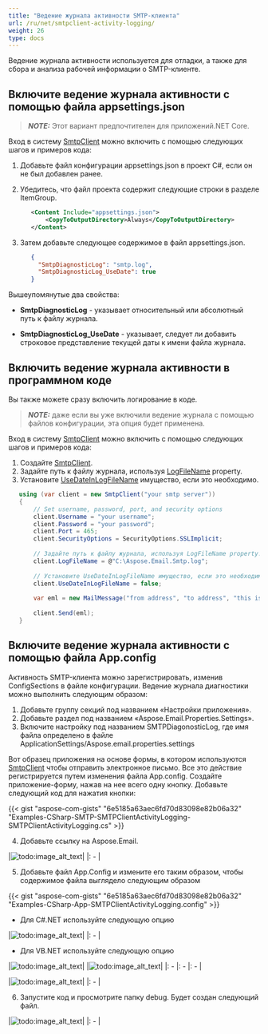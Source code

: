 ```yaml
---
title: "Ведение журнала активности SMTP-клиента"
url: /ru/net/smtpclient-activity-logging/
weight: 26
type: docs
---
```


Ведение журнала активности используется для отладки, а также для сбора и анализа рабочей информации о SMTP-клиенте.

## **Включите ведение журнала активности с помощью файла appsettings.json**

> **_NOTE:_** Этот вариант предпочтителен для приложений.NET Core.

Вход в систему [SmtpClient](https://reference.aspose.com/email/net/aspose.email.clients.smtp/smtpclient/) можно включить с помощью следующих шагов и примеров кода:

1. Добавьте файл конфигурации appsettings.json в проект C#, если он не был добавлен ранее.
2. Убедитесь, что файл проекта содержит следующие строки в разделе ItemGroup.

   ```xml
      <Content Include="appsettings.json">
          <CopyToOutputDirectory>Always</CopyToOutputDirectory>
      </Content>
   ```

3. Затем добавьте следующее содержимое в файл appsettings.json.

   ```json
      {
        "SmtpDiagnosticLog": "smtp.log",
        "SmtpDiagnosticLog_UseDate": true
      }
   ```

Вышеупомянутые два свойства:

- **SmtpDiagnosticLog** - указывает относительный или абсолютный путь к файлу журнала.

- **SmtpDiagnosticLog_UseDate** - указывает, следует ли добавить строковое представление текущей даты к имени файла журнала.

## **Включить ведение журнала активности в программном коде**

Вы также можете сразу включить логирование в коде.

> **_NOTE:_** даже если вы уже включили ведение журнала с помощью файлов конфигурации, эта опция будет применена.

Вход в систему [SmtpClient](https://reference.aspose.com/email/net/aspose.email.clients.smtp/smtpclient/) можно включить с помощью следующих шагов и примеров кода:

1. Создайте [SmtpClient](https://reference.aspose.com/email/net/aspose.email.clients.smtp/smtpclient/).
2. Задайте путь к файлу журнала, используя [LogFileName](https://reference.aspose.com/email/net/aspose.email.clients/emailclient/logfilename/) property.
3. Установите [UseDateInLogFileName](https://reference.aspose.com/email/net/aspose.email.clients/emailclient/usedateinlogfilename/) имущество, если это необходимо.

```cs
   using (var client = new SmtpClient("your smtp server"))
   {
       // Set username, password, port, and security options
       client.Username = "your username";
       client.Password = "your password";
       client.Port = 465;
       client.SecurityOptions = SecurityOptions.SSLImplicit;
  
       // Задайте путь к файлу журнала, используя LogFileName property.
       client.LogFileName = @"C:\Aspose.Email.Smtp.log";
      
       // Установите UseDateInLogFileName имущество, если это необходимо.
       client.UseDateInLogFileName = false;
  
       var eml = new MailMessage("from address", "to address", "this is a test subject", "this is a test body");
  
       client.Send(eml);
   }
```

## **Включите ведение журнала активности с помощью файла App.config**

Активность SMTP-клиента можно зарегистрировать, изменив ConfigSections в файле конфигурации. Ведение журнала диагностики можно выполнить следующим образом:

1. Добавьте группу секций под названием «Настройки приложения».
2. Добавьте раздел под названием «Aspose.Email.Properties.Settings».
3. Включите настройку под названием SMTPDiagonosticLog, где имя файла определено в файле ApplicationSettings/Aspose.email.properties.settings

Вот образец приложения на основе формы, в котором используются [SmtpClient](https://apireference.aspose.com/email/net/aspose.email.clients.smtp/smtpclient) чтобы отправить электронное письмо. Все это действие регистрируется путем изменения файла App.config. Создайте приложение-форму, нажав на нее всего одну кнопку. Добавьте следующий код для нажатия кнопки:

{{< gist "aspose-com-gists" "6e5185a63aec6fd70d83098e82b06a32" "Examples-CSharp-SMTP-SMTPClientActivityLogging-SMTPClientActivityLogging.cs" >}}

4. Добавьте ссылку на Aspose.Email.

|![todo:image_alt_text](utility-features-smtp-client_1.png)|
|: - |

5. Добавьте файл App.Config и измените его таким образом, чтобы содержимое файла выглядело следующим образом

{{< gist "aspose-com-gists" "6e5185a63aec6fd70d83098e82b06a32" "Examples-CSharp-App-SMTPClientActivityLogging.config" >}}

- Для C#.NET используйте следующую опцию

|![todo:image_alt_text](utility-features-smtp-client_2.png)|
|: - |

- Для VB.NET используйте следующую опцию

|![todo:image_alt_text](utility-features-smtp-client_2.png)| |![todo:image_alt_text](utility-features-smtp-client_4.png)|
|: - |: - |: - |

|![todo:image_alt_text](utility-features-smtp-client_5.png)|
|: - |

6. Запустите код и просмотрите папку debug. Будет создан следующий файл.

|![todo:image_alt_text](utility-features-smtp-client_6.png)|
|: - |
